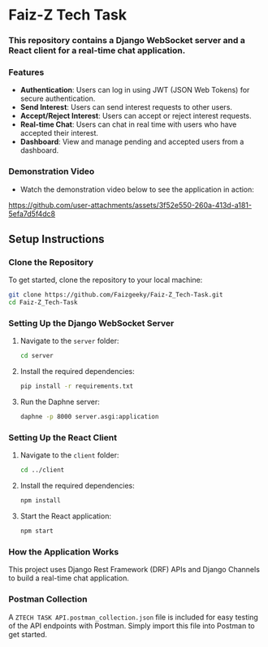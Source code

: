 
# Faiz-Z Tech Task

### This repository contains a Django WebSocket server and a React client for a real-time chat application.

###  Features

- **Authentication**: Users can log in using JWT (JSON Web Tokens) for secure authentication.
- **Send Interest**: Users can send interest requests to other users.
- **Accept/Reject Interest**: Users can accept or reject interest requests.
- **Real-time Chat**: Users can chat in real time with users who have accepted their interest.
- **Dashboard**: View and manage pending and accepted users from a dashboard.


### Demonstration Video

* Watch the demonstration video below to see the application in action:


https://github.com/user-attachments/assets/3f52e550-260a-413d-a181-5efa7d5f4dc8




## Setup Instructions

### Clone the Repository

To get started, clone the repository to your local machine:

```sh
git clone https://github.com/Faizgeeky/Faiz-Z_Tech-Task.git
cd Faiz-Z_Tech-Task
```

### Setting Up the Django WebSocket Server

1. Navigate to the `server` folder:
    ```sh
    cd server
    ```

2. Install the required dependencies:
    ```sh
    pip install -r requirements.txt
    ```

3. Run the Daphne server:
    ```sh
    daphne -p 8000 server.asgi:application
    ```

### Setting Up the React Client

1. Navigate to the `client` folder:
    ```sh
    cd ../client
    ```

2. Install the required dependencies:
    ```sh
    npm install
    ```

3. Start the React application:
    ```sh
    npm start
    ```

### How the Application Works

This project uses Django Rest Framework (DRF) APIs and Django Channels to build a real-time chat application. 

### Postman Collection

A `ZTECH TASK API.postman_collection.json` file is included for easy testing of the API endpoints with Postman. Simply import this file into Postman to get started.

